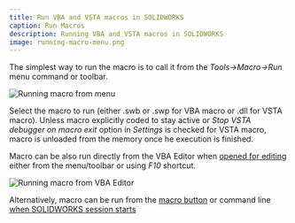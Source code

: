 ```yaml
---
title: Run VBA and VSTA macros in SOLIDWORKS
caption: Run Macros
description: Running VBA and VSTA macros in SOLIDWORKS
image: running-macro-menu.png
---
```

The simplest way to run the macro is to call it from the *Tools->Macro->Run* menu command or toolbar.

![Running macro from menu](running-macro-menu.png)

Select the macro to run (either .swb or .swp for VBA macro or .dll for VSTA macro). Unless macro explicitly coded to stay active or *Stop VSTA debugger on macro exit* option in *Settings* is checked for VSTA macro, macro is unloaded from the memory once he execution is finished.

Macro can be also run directly from the VBA Editor when [opened for editing](/solidworks-api/getting-started/macros/edit/) either from the menu/toolbar or using *F10* shortcut.

![Running macro from VBA Editor](vba-editor-run-macro.png)

Alternatively, macro can be run from the [macro button](/solidworks-api/getting-started/macros/macro-buttons/) or command line [when SOLIDWORKS session starts](/solidworks-api/getting-started/macros/run-macro-on-solidworks-start/)


